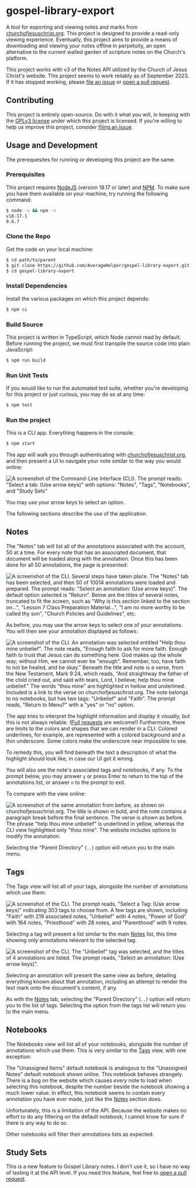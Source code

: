 # gospel-library-export

A tool for exporting and viewing notes and marks from [churchofjesuschrist.org](https://churchofjesuschrist.org/notes). This project is designed to provide a read-only viewing experience. Eventually, this project aims to provide a means of downloading and viewing your notes offline in perpetuity, an open alternative to the current walled garden of scripture notes on the Church's platform.

This project works with v3 of the Notes API utilized by the Church of Jesus Christ's website. This project seems to work reliably as of September 2023. If it has stopped working, please [file an issue](https://github.com/AverageHelper/gospel-library-export/issues/new/choose) or [open a pull request](https://github.com/AverageHelper/gospel-library-export/fork).

## Contributing

This project is entirely open-source. Do with it what you will, in keeping with the [GPLv3 license](/LICENSE) under which this project is licensed. If you're willing to help us improve this project, consider [filing an issue](https://github.com/AverageHelper/gospel-library-export/issues/new/choose).

## Usage and Development

The prerequesites for running or developing this project are the same.

### Prerequisites

This project requires [NodeJS](https://nodejs.org/) (version 18.17 or later) and [NPM](https://npmjs.org/). To make sure you have them available on your machine, try running the following command:

```sh
$ node -v && npm -v
v18.17.1
9.6.7
```

### Clone the Repo

Get the code on your local machine:

```sh
$ cd path/to/parent
$ git clone https://github.com/AverageHelper/gospel-library-export.git
$ cd gospel-library-export
```

### Install Dependencies

Install the various packages on which this project depends:

```sh
$ npm ci
```

### Build Source

This project is written in TypeScript, which Node cannot read by default. Before running the project, we must first transpile the source code into plain JavaScript:

```sh
$ npm run build
```

### Run Unit Tests

If you would like to run the automated test suite, whether you're developing for this project or just curious, you may do so at any time:

```sh
$ npm test
```

### Run the project

This is a CLI app. Everything happens in the console:

```sh
$ npm start
```

The app will walk you through authenticating with [churchofjesuschrist.org](https://churchofjesuschrist.org/notes), and then present a UI to navigate your note similar to the way you would online:

![A screenshot of the Command-Line Interface (CLI). The prompt reads: "Select a tab: (Use arrow keys)" with options: "Notes", "Tags", "Notebooks", and "Study Sets"](/docs/01-select-a-tab.png)

You may use your arrow keys to select an option.

The following sections describe the use of the application.

## Notes

The "Notes" tab will list all of the annotations associated with the account, 50 at a time. For every note that has an associated document, that document will be loaded along with the annotation. Once this has been done for all 50 annotations, the page is presented:

![A screenshot of the CLI. Several steps have taken place. The "Notes" tab has been selected, and then 50 of 10014 annotations were loaded and prepared. The prompt reads: "Select an annotation: (Use arrow keys)". The default option selected is "Return". Below are the titles of several notes, truncated to fit the screen, such as "Why is this section linked to the section on...", "Lesson 7 Class Preparation Material...", "I am no more worthy to be called thy son", "Church Policies and Guidelines", etc.](/docs/02-notes-select-an-annotation.png)

As before, you may use the arrow keys to select one of your annotations. You will then see your annotation displayed as follows:

![A screenshot of the CLI. An annotation was selected entitled "Help thou mine unbelief". The note reads, "Enough faith to ask for more faith. Enough faith to trust that Jesus can do something here. God makes up the whole way; without Him, we cannot ever be "enough". Remember, too, have faith to not be healed, and be okay." Beneath the title and note is a verse, from the New Testament, Mark 9:24, which reads, "And straightway the father of the child cried out, and said with tears, Lord, I believe; help thou mine unbelief." The words "thou mine" are highlighted in hellow and underlined. Included is a link to the verse on churchofjesuschrist.org. The note belongs to no notebooks, but has two tags: "Unbelief" and "Faith". The prompt reads, "Return to Menu?" with a "yes" or "no" option.](/docs/03-view-annotation.png)

The app tries to interpret the highlight information and display it visually, but this is not always reliable. ([Pull requests](https://github.com/AverageHelper/gospel-library-export/fork) are welcome!) Furthermore, there are limits to the colors and shapes that we can render in a CLI. Colored underlines, for example, are represented with a colored background and a thin underscore. Some colors make the underscore near impossible to see.

To remedy this, you will find beneath the text a description of what the highlight _should_ look like, in case our UI got it wrong.

You will also see the note's associated tags and notebooks, if any. To the prompt below, you may answer `y` or press Enter to return to the top of the annotations list, or answer `n` to the prompt to exit.

To compare with the view online:

![A screenshot of the same annotation from before, as shown on churchofjesuschrist.org. The title is shown in bold, and the note contains a paragraph break before the final sentence. The verse is shown as before. The phrase "help thou mine unbelief" is underlined in yellow, whereas the CLI view highlighted only "thou mine". The website includes options to modify the annotation.](/docs/04-view-annotation-online.png)

Selecting the "Parent Directory" (`..`) option will return you to the main menu.

## Tags

The Tags view will list all of your tags, alongside the number of annotations which use them:

![A screenshot of the CLI. The prompt reads, "Select a Tag: (Use arrow keys)" indicating 303 tags to choose from. A few tags are shown, including "Faith" with 219 associated notes, "Unbelief" with 4 notes, "Power of God" with 164 notes, "Priesthood" with 28 notes, and "Parenthood" with 9 notes.](/docs/05-list-tags.png)

Selecting a tag will present a list similar to the main [Notes](#notes) list, this time showing only annotations relevant to the selected tag.

![A screenshot of the CLI. The "Unbelief" tag was selected, and the titles of 4 annotations are listed. The prompt reads, "Select an annotation: (Use arrow keys)".](/docs/06-tag-select-an-annotation.png)

Selecting an annotation will present the same view as before, detailing everything known about that annotation, including an attempt to render the text mark onto the document's content, if any.

As with the [Notes](#notes) tab, selecting the "Parent Directory" (`..`) option will return you to the list of tags. Selecting the option from the tags list will return you to the main menu.

## Notebooks

The Notebooks view will list all of your notebooks, alongside the number of annotations which use them. This is very similar to the [Tags](#tags) view, with one exception:

The "Unassigned Items" default notebook is analogous to the "Unassigned Notes" default notebook shown online. This notebook behaves strangely. There is a bug on the website which causes _every_ note to load when selecting this notebook, despite the number beside the notebook showing a much lower value. In effect, this notebook seems to contain every annotation you have ever made, just like the [Notes](#notes) section does.

Unfortunately, this is a limitation of the API. Because the website makes no effort to do any filtering on the default notebook, I cannot know for sure if there is any way to do so.

Other notebooks will filter their annotations lists as expected.

## Study Sets

This is a new feature to Gospel Library notes. I don't use it, so I have no way of testing it at the API level. If you need this feature, feel free to [open a pull request](https://github.com/AverageHelper/gospel-library-export/fork).
